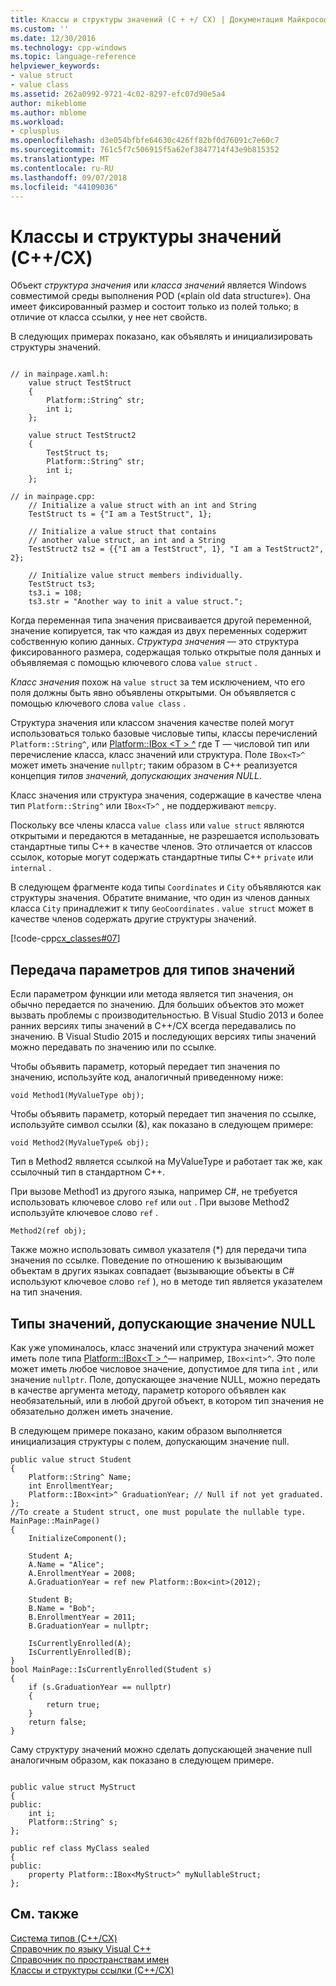 ```yaml
---
title: Классы и структуры значений (C + +/ CX) | Документация Майкрософт
ms.custom: ''
ms.date: 12/30/2016
ms.technology: cpp-windows
ms.topic: language-reference
helpviewer_keywords:
- value struct
- value class
ms.assetid: 262a0992-9721-4c02-8297-efc07d90e5a4
author: mikeblome
ms.author: mblome
ms.workload:
- cplusplus
ms.openlocfilehash: d3e054bfbfe64630c426ff82bf0d76091c7e60c7
ms.sourcegitcommit: 761c5f7c506915f5a62ef3847714f43e9b815352
ms.translationtype: MT
ms.contentlocale: ru-RU
ms.lasthandoff: 09/07/2018
ms.locfileid: "44109036"
---
```

# <a name="value-classes-and-structs-ccx"></a>Классы и структуры значений (C++/CX)

Объект *структура значения* или *класса значений* является Windows совместимой среды выполнения POD («plain old data structure»). Она имеет фиксированный размер и состоит только из полей только; в отличие от класса ссылки, у нее нет свойств.

В следующих примерах показано, как объявлять и инициализировать структуры значений.

```

// in mainpage.xaml.h:
    value struct TestStruct
    {
        Platform::String^ str;
        int i;
    };

    value struct TestStruct2
    {
        TestStruct ts;
        Platform::String^ str;
        int i;
    };

// in mainpage.cpp:
    // Initialize a value struct with an int and String
    TestStruct ts = {"I am a TestStruct", 1};

    // Initialize a value struct that contains
    // another value struct, an int and a String
    TestStruct2 ts2 = {{"I am a TestStruct", 1}, "I am a TestStruct2", 2};

    // Initialize value struct members individually.
    TestStruct ts3;
    ts3.i = 108;
    ts3.str = "Another way to init a value struct.";
```

Когда переменная типа значения присваивается другой переменной, значение копируется, так что каждая из двух переменных содержит собственную копию данных. *Структура значения* — это структура фиксированного размера, содержащая только открытые поля данных и объявляемая с помощью ключевого слова `value struct` .

*Класс значения* похож на `value struct` за тем исключением, что его поля должны быть явно объявлены открытыми. Он объявляется с помощью ключевого слова `value class` .

Структура значения или классом значения качестве полей могут использоваться только базовые числовые типы, классы перечислений `Platform::String^`, или [Platform::IBox \<T > ^](../cppcx/platform-ibox-interface.md) где T — числовой тип или перечисление класса, класс значений или структура. Поле `IBox<T>^` может иметь значение `nullptr`; таким образом в C++ реализуется концепция *типов значений, допускающих значения NULL*.

Класс значения или структура значения, содержащие в качестве члена тип `Platform::String^` или `IBox<T>^` , не поддерживают `memcpy`.

Поскольку все члены класса `value class` или `value struct` являются открытыми и передаются в метаданные, не разрешается использовать стандартные типы C++ в качестве членов. Это отличается от классов ссылок, которые могут содержать стандартные типы C++ `private` или `internal` .

В следующем фрагменте кода типы `Coordinates` и `City` объявляются как структуры значения. Обратите внимание, что один из членов данных класса `City` принадлежит к типу `GeoCoordinates` . `value struct` может в качестве членов содержать другие структуры значений.

[!code-cpp[cx_classes#07](../cppcx/codesnippet/CPP/classesstructs/class1.h#07)]

## <a name="parameter-passing-for-value-types"></a>Передача параметров для типов значений

Если параметром функции или метода является тип значения, он обычно передается по значению. Для больших объектов это может вызвать проблемы с производительностью. В Visual Studio 2013 и более ранних версиях типы значений в C++/CX всегда передавались по значению. В Visual Studio 2015 и последующих версиях типы значений можно передавать по значению или по ссылке.

Чтобы объявить параметр, который передает тип значения по значению, используйте код, аналогичный приведенному ниже:

```
void Method1(MyValueType obj);
```

Чтобы объявить параметр, который передает тип значения по ссылке, используйте символ ссылки (&), как показано в следующем примере:

```
void Method2(MyValueType& obj);
```

Тип в Method2 является ссылкой на MyValueType и работает так же, как ссылочный тип в стандартном C++.

При вызове Method1 из другого языка, например C#, не требуется использовать ключевое слово `ref` или `out` . При вызове Method2 используйте ключевое слово `ref` .

```
Method2(ref obj);
```

Также можно использовать символ указателя (*) для передачи типа значения по ссылке. Поведение по отношению к вызывающим объектам в других языках совпадает (вызывающие объекты в C# используют ключевое слово `ref` ), но в методе тип является указателем на тип значения.

## <a name="nullable-value-types"></a>Типы значений, допускающие значение NULL

Как уже упоминалось, класс значений или структура значений может иметь поле типа [Platform::IBox\<T > ^](../cppcx/platform-ibox-interface.md)— например, `IBox<int>^`. Это поле может иметь любое числовое значение, допустимое для типа `int` , или значение `nullptr`. Поле, допускающее значение NULL, можно передать в качестве аргумента методу, параметр которого объявлен как необязательный, или в любой другой объект, в котором тип значения не обязательно должен иметь значение.

В следующем примере показано, каким образом выполняется инициализация структуры с полем, допускающим значение null.

```
public value struct Student
{
    Platform::String^ Name;
    int EnrollmentYear;
    Platform::IBox<int>^ GraduationYear; // Null if not yet graduated.
};
//To create a Student struct, one must populate the nullable type.
MainPage::MainPage()
{
    InitializeComponent();

    Student A;
    A.Name = "Alice";
    A.EnrollmentYear = 2008;
    A.GraduationYear = ref new Platform::Box<int>(2012);

    Student B;
    B.Name = "Bob";
    B.EnrollmentYear = 2011;
    B.GraduationYear = nullptr;

    IsCurrentlyEnrolled(A);
    IsCurrentlyEnrolled(B);
}
bool MainPage::IsCurrentlyEnrolled(Student s)
{
    if (s.GraduationYear == nullptr)
    {
        return true;
    }
    return false;
}
```

Саму структуру значений можно сделать допускающей значение null аналогичным образом, как показано в следующем примере.

```

public value struct MyStruct
{
public:
    int i;
    Platform::String^ s;
};

public ref class MyClass sealed
{
public:
    property Platform::IBox<MyStruct>^ myNullableStruct;
};
```

## <a name="see-also"></a>См. также

[Система типов (C++/CX)](../cppcx/type-system-c-cx.md)<br/>
[Справочник по языку Visual C++](../cppcx/visual-c-language-reference-c-cx.md)<br/>
[Справочник по пространствам имен](../cppcx/namespaces-reference-c-cx.md)<br/>
[Классы и структуры ссылки (C++/CX)](../cppcx/ref-classes-and-structs-c-cx.md)